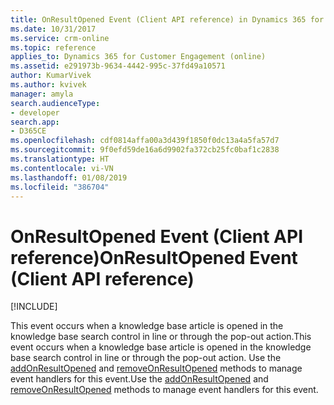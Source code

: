 ```yaml
---
title: OnResultOpened Event (Client API reference) in Dynamics 365 for Customer Engagement| MicrosoftDocs
ms.date: 10/31/2017
ms.service: crm-online
ms.topic: reference
applies_to: Dynamics 365 for Customer Engagement (online)
ms.assetid: e291973b-9634-4442-995c-37fd49a10571
author: KumarVivek
ms.author: kvivek
manager: amyla
search.audienceType:
- developer
search.app:
- D365CE
ms.openlocfilehash: cdf0814affa00a3d439f1850f0dc13a4a5fa57d7
ms.sourcegitcommit: 9f0efd59de16a6d9902fa372cb25fc0baf1c2838
ms.translationtype: HT
ms.contentlocale: vi-VN
ms.lasthandoff: 01/08/2019
ms.locfileid: "386704"
---
```

# <a name="onresultopened-event-client-api-reference"></a><span data-ttu-id="f6776-102">OnResultOpened Event (Client API reference)</span><span class="sxs-lookup"><span data-stu-id="f6776-102">OnResultOpened Event (Client API reference)</span></span>

[!INCLUDE[](../../../../includes/cc_applies_to_update_9_0_0.md)]

<span data-ttu-id="f6776-103">This event occurs when a knowledge base article is opened in the knowledge base search control in line or through the pop-out action.</span><span class="sxs-lookup"><span data-stu-id="f6776-103">This event occurs when a knowledge base article is opened in the knowledge base search control in line or through the pop-out action.</span></span> <span data-ttu-id="f6776-104">Use the [addOnResultOpened](../controls/addOnResultOpened.md) and [removeOnResultOpened](../controls/removeOnResultOpened.md) methods to manage event handlers for this event.</span><span class="sxs-lookup"><span data-stu-id="f6776-104">Use the [addOnResultOpened](../controls/addOnResultOpened.md) and [removeOnResultOpened](../controls/removeOnResultOpened.md) methods to manage event handlers for this event.</span></span> 



